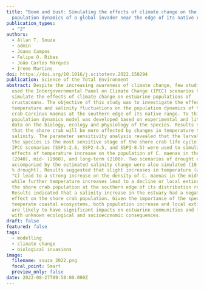 ```yaml
---
title: "Boom and bust: Simulating the effects of climate change on the
  population dynamics of a global invader near the edge of its native range"
publication_types:
  - "2"
authors:
  - Allan T. Souza
  - admin
  - Joana Campos
  - Felipe O. Ribas
  - João Carlos Marques
  - Irene Martins
doi: https://doi.org/10.1016/j.scitotenv.2022.158294
publication: Science of the Total Environment
abstract: Despite the increasing awareness of climate change, few studies have
  used the Intergovernmental Panel on Climate Change (IPCC) scenarios to
  simulate the effects of climate change on estuarine populations of
  crustaceans. The objective of this study was to investigate the effects of
  temperature and salinity fluctuations on the population dynamics of the shore
  crab Carcinus maenas at the southern edge of its native range. To this end, a
  population dynamics model was developed based on experimental and literature
  data on the biology, ecology and physiology of the species. Results showed
  that the shore crab will be more affected by changes in temperature than in
  salinity. The parameter sensitivity analysis revealed that the larval phase of
  the species is the most sensitive stage of the shore crab life cycle. Three
  IPCC scenarios (SSP1-2.6, SSP2-4.5, and SSP3-8.5) were used to simulate the
  effects of temperature increase on the population of C. maenas in the near-
  (2040), mid- (2060), and long-term (2100). Two scenarios of drought conditions
  accompanied by the estimated salinity change were also simulated (10 % and 40
  % drought). Results suggested that slight increases in temperature (up to 2
  °C) lead to a strong increase on the density of C. maenas in the midterm,
  while further temperature increases lead to a decline or local extinction of
  the shore crab population at the southern edge of its distribution range.
  Results indicated that a salinity increase in the estuary had a negative
  effect on the shore crab population. Given the importance of the species to
  temperate coastal ecosystems, both population increase and local extinction
  are likely to have significant impacts on estuarine communities and food webs,
  with unknown ecological and socioeconomic consequences.
draft: false
featured: false
tags:
  - modelling
  - climate change
  - biological invasions
image:
  filename: souza_2022.png
  focal_point: Smart
  preview_only: false
date: 2022-08-27T09:58:00.000Z
---
```

